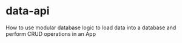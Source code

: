 # data-api
How to use modular database logic to load data into a database and perform CRUD operations in an App
